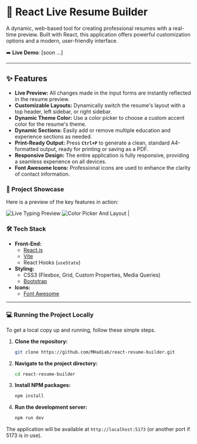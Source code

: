 # 📄 React Live Resume Builder

A dynamic, web-based tool for creating professional resumes with a real-time preview. Built with React, this application offers powerful customization options and a modern, user-friendly interface.

➡️ **Live Demo**: [soon ...]

---

## ✨ Features

* **Live Preview:** All changes made in the input forms are instantly reflected in the resume preview.
* **Customizable Layouts:** Dynamically switch the resume's layout with a top header, left sidebar, or right sidebar.
* **Dynamic Theme Color:** Use a color picker to choose a custom accent color for the resume's theme.
* **Dynamic Sections:** Easily add or remove multiple education and experience sections as needed.
* **Print-Ready Output:** Press **`Ctrl+P`** to generate a clean, standard A4-formatted output, ready for printing or saving as a PDF.
* **Responsive Design:** The entire application is fully responsive, providing a seamless experience on all devices.
* **Font Awesome Icons:** Professional icons are used to enhance the clarity of contact information.

### 🚀 Project Showcase

Here is a preview of the key features in action:

![Live Typing Preview]([URL_FOR_TYPING_GIF_HERE](https://github.com/user-attachments/assets/aa0b6b52-7e1e-450e-9b3f-540cda0cf95f))
![Color Picker And Layout]([URL_FOR_COLOR_CHANGE_GIF_HERE](https://github.com/user-attachments/assets/aabecb6e-50d1-4d7e-b979-14183df41f62)) |


### 🛠️ Tech Stack

* **Front-End:**
    * [React.js](https://reactjs.org/)
    * [Vite](https://vitejs.dev/)
    * React Hooks (`useState`)
* **Styling:**
    * CSS3 (Flexbox, Grid, Custom Properties, Media Queries)
    * [Bootstrap](https://getbootstrap.com/)
* **Icons:**
    * [Font Awesome](https://fontawesome.com/)

---

### 💻 Running the Project Locally

To get a local copy up and running, follow these simple steps.

1.  **Clone the repository:**
    ```sh
    git clone https://github.com/MHadiab/react-resume-builder.git
    ```
2.  **Navigate to the project directory:**
    ```sh
    cd react-resume-builder
    ```
3.  **Install NPM packages:**
    ```sh
    npm install
    ```
4.  **Run the development server:**
    ```sh
    npm run dev
    ```

The application will be available at `http://localhost:5173` (or another port if 5173 is in use).
